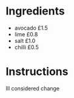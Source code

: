 # Ingredients
- avocado £1.5
- lime £0.8
- salt £1.0
- chilli £0.5
# Instructions
Ill considered change


